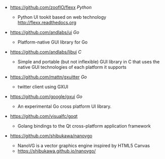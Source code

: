 - https://github.com/zoofIO/flexx *Python*
  - Python UI tookit based on web technology http://flexx.readthedocs.org

- https://github.com/andlabs/ui *Go*
  - Platform-native GUI library for Go 

- https://github.com/andlabs/libui *C*
  - Simple and portable (but not inflexible) GUI library in C that uses the native GUI technologies of each platform it supports 
- https://github.com/mattn/gxuitter *Go*
  - twitter client using GXUI
  
- https://github.com/google/gxui *Go*
  - An experimental Go cross platform UI library. 
  
- https://github.com/visualfc/goqt
  - Golang bindings to the Qt cross-platform application framework 
  
- https://github.com/shibukawa/nanovgo
  - NanoVG is a vector graphics engine inspired by HTML5 Canvas
  - https://shibukawa.github.io/nanovgo/
 
